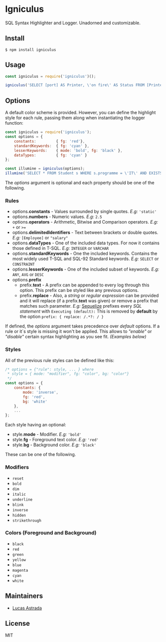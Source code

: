 # Igniculus
SQL Syntax Highlighter and Logger. Unadorned and customizable.

## Install

```console
$ npm install igniculus
```

## Usage

```js
const igniculus = require('igniculus')();

igniculus('SELECT [port] AS Printer, \'on fire\' AS Status FROM [Printers] P WHERE P."online" AND P."check"');
```

## Options

A default color scheme is provided. However, you can define the highlight style for each rule, passing them along when instantiating the logger function:

```js
const igniculus = require('igniculus');
const options = {
    constants:         { fg: 'red'},
    standardKeywords:  { fg: 'cyan' },
    lesserKeywords:    { mode: 'bold', fg: 'black' },
    dataTypes:         { fg: 'cyan' }
};

const illumine = igniculus(options);
illumine('SELECT * FROM Student s WHERE s.programme = \'IT\' AND EXISTS (SELECT * FROM Enrolled e JOIN Class c ON c.code = e.code JOIN Tutor t ON t.tid = c.tid WHERE e.sid = s.sid AND t.name LIKE \'%Hoffman\');');
```

The _options_ argument is optional and each property should be one of the following.

### Rules

- options.**constants** - Values surrounded by single quotes. _E.g:_ `'static'` 
- options.**numbers** - Numeric values. _E.g:_ `2.5`
- options.**operators** - Arithmetic, Bitwise and Comparison operators. _E.g:_ `+` or `>=` 
- options.**delimitedIdentifiers** - Text between brackets or double quotes. _E.g:_ `[Employee]` or `"salary"` 
- options.**dataTypes** - One of the included data types. For now it contains those defined in T-SQL. _E.g:_ `INTEGER` or `VARCHAR`
- options.**standardKeywords** - One the included keywords. Contains the most widely used T-SQL and SQL-92 Standard keywords. _E.g:_ `SELECT` or `CONSTRAINT`
- options.**lesserKeywords** - One of the included subset of keywords. _E.g:_ `ANY`, `AVG` or `DESC` 
- options.**prefix**
  - prefix.**text** - A prefix can be appended to every log through this option. This prefix can be styled like any previous options.
  - prefix.**replace** - Also, a _string_ or _regular expression_ can be provided and it will replace (if a prefix.**text** was given) or remove a prefix that matches such parameter. _E.g:_ [Sequelize](https://www.npmjs.com/package/sequelize) prefixes every _SQL statement_ with `Executing (default):` This is removed by **default** by the option `prefix: { replace: /.*?: / }`

If defined, the _options_ argument takes precedence over _default_ options. If a rule or it´s style is missing it won't be applied. This allows to _"enable"_ or _"disable"_ certain syntax highlighting as you see fit. _(Examples below)_

### Styles

All of the previous rule styles can be defined like this:

```js
/* options = {"rule": style, ... } where
 * style = { mode: "modifier", fg: "color", bg: "color"}
 */
const options = {
    constants: {
        mode: 'inverse',
        fg: 'red',
        bg: 'white'
    },
    ...
};
```

Each style having an optional:

- style.**mode** - Modifier. _E.g:_ `'bold'`
- style.**fg** - Foreground text color. _E.g:_ `'red'`
- style.**bg** - Background color. _E.g:_ `'black'`

These can be one of the following.

### Modifiers

- `reset`
- `bold`
- `dim`
- `italic`
- `underline`
- `blink`
- `inverse`
- `hidden`
- `strikethrough`

### Colors (Foreground and Background)

- `black`
- `red`
- `green`
- `yellow`
- `blue`
- `magenta`
- `cyan`
- `white`

## Maintainers

- [Lucas Astrada](https://github.com/undre4m)

## License

MIT